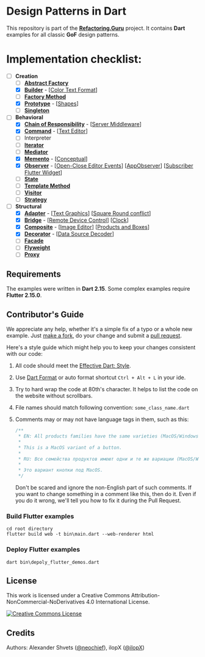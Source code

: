 # Design Patterns in Dart
This repository is part of the [**Refactoring.Guru**](https://refactoring.guru/design-patterns) project.
It contains **Dart** examples for all classic **GoF** design patterns.

# Implementation checklist:
- [ ] **Creation**
    - [ ] [**Abstract Factory**](https://refactoring.guru/design-patterns/abstract-factory)
    - [x] [**Builder**](https://refactoring.guru/design-patterns/builder) - [[Color Text Format](https://github.com/RefactoringGuru/design-patterns-dart/tree/master/patterns/builder/color_text_format)]
    - [ ] [**Factory Method**](https://refactoring.guru/design-patterns/factory-method)
    - [x] [**Prototype**](https://refactoring.guru/design-patterns/prototype) - [[Shapes](https://github.com/RefactoringGuru/design-patterns-dart/tree/master/patterns/prototype/shapes)] 
    - [ ] [**Singleton**](https://refactoring.guru/design-patterns/singleton)
- [ ]  **Behavioral**
    - [x] [**Chain of Responsibility**](https://refactoring.guru/design-patterns/chain-of-esponsibility) - [[Server Middleware](https://github.com/RefactoringGuru/design-patterns-dart/tree/master/patterns/chain_of_responsibility/server_middleware)]
    - [x] [**Command**](https://refactoring.guru/design-patterns/command) - [[Text Editor](https://github.com/RefactoringGuru/design-patterns-dart/tree/master/patterns/command/text_editor)] 
    - [ ] Interpreter
    - [ ] [**Iterator**](https://refactoring.guru/design-patterns/iterator)
    - [ ] [**Mediator**](https://refactoring.guru/design-patterns/mediator)
    - [x] [**Memento**](https://refactoring.guru/design-patterns/memento) - [[Conceptual](https://github.com/RefactoringGuru/design-patterns-dart/tree/master/patterns/memento/conceptual)]
    - [x] [**Observer**](https://refactoring.guru/design-patterns/observer) - [[Open-Close Editor Events](https://github.com/RefactoringGuru/design-patterns-dart/tree/master/patterns/observer/open_close_editor_events)] [[AppObserver](https://github.com/RefactoringGuru/design-patterns-dart/tree/master/patterns/observer/app_observer)] [[Subscriber Flutter Widget](https://github.com/RefactoringGuru/design-patterns-dart/tree/master/patterns/observer/subscriber_flutter_widget)]
    - [ ] [**State**](https://refactoring.guru/design-patterns/state)
    - [ ] [**Template Method**](https://refactoring.guru/design-patterns/template-method)
    - [ ] [**Visitor**](https://refactoring.guru/design-patterns/visitor)
    - [ ] [**Strategy**](https://refactoring.guru/design-patterns/strategy)
- [ ] **Structural**
    - [x] [**Adapter**](https://refactoring.guru/design-patterns/adapter) - [[Text Graphics](https://github.com/RefactoringGuru/design-patterns-dart/tree/master/patterns/adapter/text_graphics)] [[Square Round conflict](https://github.com/RefactoringGuru/design-patterns-dart/tree/master/patterns/adapter/square_round_conflict)] 
    - [x] [**Bridge**](https://refactoring.guru/design-patterns/bridge) - [[Remote Device Control](https://github.com/RefactoringGuru/design-patterns-dart/tree/master/patterns/bridge/devices_remote_control)] [[Clock](https://github.com/RefactoringGuru/design-patterns-dart/tree/master/patterns/bridge/clock)] 
    - [x] [**Composite**](https://refactoring.guru/design-patterns/composite) - [[Image Editor](https://github.com/RefactoringGuru/design-patterns-dart/tree/master/patterns/composite/image_editor)] [[Products and Boxes](https://github.com/RefactoringGuru/design-patterns-dart/tree/master/patterns/composite/products_and_boxes)] 
    - [x] [**Decorator**](https://refactoring.guru/design-patterns/decorator) - [[Data Source Decoder](https://github.com/RefactoringGuru/design-patterns-dart/tree/master/patterns/decorator/data_source_decoder)]
    - [ ] [**Facade**](https://refactoring.guru/design-patterns/facade)
    - [ ] [**Flyweight**](https://refactoring.guru/design-patterns/flyweight)
    - [ ] [**Proxy**](https://refactoring.guru/design-patterns/proxy)

## Requirements

The examples were written in **Dart 2.15**.
Some complex examples require **Flutter 2.15.0**.

## Contributor's Guide

We appreciate any help, whether it's a simple fix of a typo or a whole new example. Just [make a fork](https://help.github.com/articles/fork-a-repo/), do your change and submit a [pull request](https://help.github.com/articles/creating-a-pull-request-from-a-fork/).

Here's a style guide which might help you to keep your changes consistent with our code:

1. All code should meet the [Effective Dart: Style](https://dart.dev/guides/language/effective-dart/style).
 
2. Use [Dart Format](https://dart.dev/tools/dart-format) or auto format shortcut `Ctrl + Alt + L` in your ide. 

3. Try to hard wrap the code at 80th's character. It helps to list the code on the website without scrollbars.

4. File names should match following convention: `some_class_name.dart`

5. Comments may or may not have language tags in them, such as this:

    ```dart
    /**
     * EN: All products families have the same varieties (MacOS/Windows).
     *
     * This is a MacOS variant of a button.
     *
     * RU: Все семейства продуктов имеют одни и те же вариации (MacOS/Windows).
     *
     * Это вариант кнопки под MacOS.
     */
    ```

    Don't be scared and ignore the non-English part of such comments. If you want to change something in a comment like this, then do it. Even if you do it wrong, we'll tell you how to fix it during the Pull Request.


### Build Flutter examples
```batch
cd root directory
flutter build web -t bin\main.dart --web-renderer html
```

### Deploy Flutter examples
```batch
dart bin\depoly_flutter_demos.dart
```

## License

This work is licensed under a Creative Commons Attribution-NonCommercial-NoDerivatives 4.0 International License.

<a rel="license" href="http://creativecommons.org/licenses/by-nc-nd/4.0/"><img alt="Creative Commons License" style="border-width:0" src="https://i.creativecommons.org/l/by-nc-nd/4.0/80x15.png" /></a>


## Credits

Authors: Alexander Shvets ([@neochief](https://github.com/neochief)), ilopX ([@ilopX](https://github.com/ilopX))
